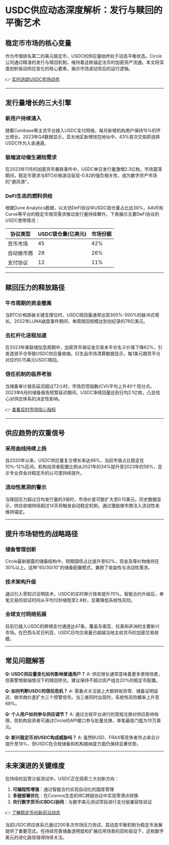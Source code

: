 # USDC供应动态深度解析：发行与赎回的平衡艺术

## 稳定币市场的核心变量

作为市值排名第二的美元稳定币，USDC的供应量始终处于动态平衡状态。Circle公司通过精准的发行与赎回机制，维持着这枚锚定法币的加密资产流通。本文将深度剖析驱动供应变化的核心要素，揭示市场波动背后的运行逻辑。

👉 [实时追踪USDC市场动态](https://bit.ly/okx_welcome)

---

## 发行量增长的三大引擎

### 新用户持续涌入
随着Coinbase等主流平台接入USDC支付网络，每月新增机构用户保持15%的环比增长。2023年Q4数据显示，亚太地区新增钱包地址中，43%首次交易即选择USDC作为入金通道。

### 极端波动催生避险需求
在2023年11月的加密货币暴跌事件中，USDC单日发行量激增2.3亿枚。市场震荡期间，稳定币需求与BTC价格波动呈现-0.82的强负相关性，成为数字资产市场的"避风港"。

### DeFi生态的燃料供给
根据Dune Analytics数据，以太坊DeFi协议中USDC锁仓量占比达38%，AAVE和Curve等平台的稳定币借贷需求推动发行量持续攀升。下表展示主要DeFi协议的USDC使用情况：

| 协议类型 | USDC锁仓量(亿美元) | 市场份额 |
|---------|--------------------|---------|
| 货币市场 | 45                 | 42%     |
| 自动做市商 | 28                | 26%     |
| 支付协议 | 12                | 11%     |

---

## 赎回压力的释放路径

### 牛市周期的资金撤离
当BTC价格跌破关键支撑位时，USDC赎回量通常出现300%-500%的脉冲式增长。2022年LUNA崩盘事件期间，单周赎回规模达到创纪录的76亿美元。

### 去杠杆化进程加速
在2023年美联储加息周期中，加密货币保证金交易未平仓名义价值下降62%，引发连锁平仓导致USDC供应量收缩。衍生品市场清算数据显示，每1美元期货平仓对应约0.15美元USDC赎回。

### 信任机制的临界考验
当储备审计报告延迟超过72小时，市场恐慌指数(CVI)平均上升40个百分点。2023年6月的储备报告短暂延迟期间，USDC净赎回量达到日均2.1亿枚，凸显信心对供应体系的决定性影响。

👉 [查看实时市场信心指标](https://bit.ly/okx_welcome)

---

## 供应趋势的双重信号

### 采用曲线持续上扬
自2020年以来，USDC供应量复合增长率达98%，当前市值占比稳定在10%-12%区间。机构投资者配置比例从2021年的34%提升至2023年的58%，显示专业资金对稳定币的认可度持续提升。

### 流动性黑洞的警示
当赎回压力超过日均发行量的3倍时，市场价差可能扩大至0.15美元。历史数据显示，供应收缩持续超过14天将触发自动稳定机制，通过激励做市商注入流动性来维持锚定。

---

## 提升市场韧性的战略路径

### 储备管理创新
Circle最新披露的储备结构中，短期国债占比提升至62%，现金及等价物维持在30%以上。这种"60/30/10"的储备配置模式，兼顾了收益性与流动性需求。

### 技术架构升级
通过引入零知识证明技术，USDC的实时审计效率提升70%。智能合约升级后，单笔交易的验证时间从平均12秒缩短至2.8秒，显著降低系统性风险。

### 全球支付网络拓展
目前已接入USDC的跨境支付通道达47条，覆盖东南亚、拉美和非洲的主要新兴市场。在巴西与尼日利亚，USDC日均交易量已超越当地主权货币的加密交易规模。

---

## 常见问题解答

**Q: USDC供应量变化如何影响普通用户？**
A: 供应增长通常意味着更多使用场景，但需警惕极端情况下的赎回挤兑。建议保持不超过资产组合20%的稳定币配置。

**Q: 如何判断USDC的信任危机？**
A: 需重点关注链上大额转账异常、储备证明延迟、做市商价差扩大三个预警信号。当三者同时出现时，系统性风险概率上升至68%。

**Q: 个人用户如何参与供应调节？**
A: 通过合规平台进行的常规兑换对供应影响有限，但机构投资者可通过Circle的API接口参与批量兑换，单笔最低门槛为10万美元。

**Q: 新兴稳定币对USDC构成威胁吗？**
A: 虽然BUSD、FRAX等竞争者市占率合计提升至18%，但USDC在合规储备和机构接纳度方面仍保持显著优势。

---

## 未来演进的关键维度

在持续的监管沙盒测试中，USDC正在探索三大创新方向：

1. **可编程性增强**：通过智能合约实现自动化的国库管理
2. **多链部署优化**：在Cosmos生态的IBC跨链协议中实现零滑点转换
3. **央行数字货币(CBDC)协同**：与数字美元测试项目进行支付层兼容性验证

👉 [了解稳定币创新前沿动态](https://bit.ly/okx_welcome)

当前USDC供应体系已通过200多次市场压力测试，其动态平衡机制为稳定币发展提供了重要范式。在持续完善储备透明度和扩展应用场景的双轮驱动下，这枚数字美元的进化路径值得持续关注。
